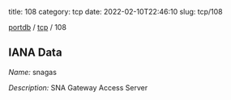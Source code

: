 title: 108
category: tcp
date: 2022-02-10T22:46:10
slug: tcp/108

[portdb](/) / [tcp](/category/tcp.html) / 108


## IANA Data

_Name:_ snagas

_Description:_ SNA Gateway Access Server

